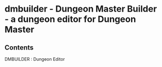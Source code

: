 # dmbuilder - Dungeon Master Builder - a dungeon editor for Dungeon Master
## Contents

DMBUILDER : Dungeon Editor